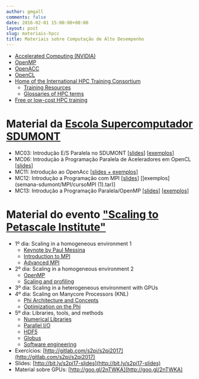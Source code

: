 ```yaml
---
author: gmgall
comments: false
date: 2016-02-01 15:00:00+00:00
layout: post
slug: materiais-hpcc
title: Materiais sobre Computação de Alto Desempenho
---
```


* [Accelerated Computing (NVIDIA)](https://developer.nvidia.com/accelerated-computing)
* [OpenMP](http://openmp.org/wp/)
* [OpenACC](http://www.openacc.org/)
* [OpenCL](http://opencl.codeplex.com/)
* [Home of the International HPC Training Consortium](https://sites.google.com/a/lbl.gov/hpc-training-best-practices/home)
	* [Training Resources](https://sites.google.com/a/lbl.gov/hpc-training-best-practices/training-resources)
	* [Glossaries of HPC terms](https://sites.google.com/a/lbl.gov/hpc-training-best-practices/training-resources/glossaries-of-hpc-terms)
* [Free or low-cost HPC training](http://www.stem-trek.org/free-or-low-cost-hpc-training/)

# Material da [Escola Supercomputador SDUMONT](/2017/06/12/escola-supercomputador-sdumont.html)

* MC03: Introdução E/S Paralela no SDUMONT [[slides](semana-sdumont/ES_paralela/slides.tar.gz)] [[exemplos](semana-sdumont/ES_paralela/mc03.tar)]
* MC06: Introdução à Programação Paralela de Aceleradores em OpenCL [[slides](semana-sdumont/opencl.pdf)]
* MC11: Introdução ao OpenAcc [[slides + exemplos](semana-sdumont/MP11-OpenACC-2017.tar.gz)]
* MC12: Introdução a Programação com MPI [[slides](semana-sdumont/MPI/MPI.pdf)] [[exemplos](semana-sdumont/MPI/cursoMPI (1).tar)]
* MC13: Introdução a Programação Paralela/OpenMP [[slides](semana-sdumont/OpenMP/OpenMP.odp)] [[exemplos](semana-sdumont/OpenMP/openmp-semana-sdumont.tar)]

# Material do evento ["Scaling to Petascale Institute"](/2017/06/11/evento-scaling-to-petascale-institute.html)

* 1º dia: Scaling in a homogeneous environment 1
	* [Keynote by Paul Messina](https://youtu.be/K14f93J296Y?t=15m46s)
	* [Introduction to MPI](https://youtu.be/K14f93J296Y?t=1h24m23s)
	* [Advanced MPI](https://youtu.be/K14f93J296Y?t=4h21m16s)
* 2º dia: Scaling in a homogeneous environment 2
	* [OpenMP](https://youtu.be/MMGTcbsSefE?t=7m36s)
	* [Scaling and profiling](https://youtu.be/MMGTcbsSefE?t=4h27m56s)
* 3º dia: Scaling in a heterogeneous environment with GPUs
* 4º dia: Scaling on Manycore Processors (KNL)
	* [Phi Architecture and Concepts](https://youtu.be/158MzUc-6_0?t=9m41s)
	* [Optimization on the Phi](https://youtu.be/158MzUc-6_0?t=4h12m51s)
* 5º dia: Libraries, tools, and methods 
	* [Numerical Libraries](https://youtu.be/ZH4wt-QEuro?t=3m35s)
	* [Parallel I/O](https://youtu.be/ZH4wt-QEuro?t=1h3m47s)
	* [HDF5](https://youtu.be/ZH4wt-QEuro?t=2h2s)
	* [Globus](https://youtu.be/ZH4wt-QEuro?t=5h52m8s)
	* [Software engineering](https://youtu.be/ZH4wt-QEuro?t=7h48m51s)
* Exercícios: [http://gitlab.com/s2pi/s2pi2017](http://gitlab.com/s2pi/s2pi2017)
* Slides: [http://bit.ly/s2pi17-slides](http://bit.ly/s2pi17-slides)
* Material sobre GPUs: [http://goo.gl/2nTWKA](http://goo.gl/2nTWKA)

